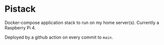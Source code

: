 # Pistack

Docker-compose application stack to run on my home server(s). Currently a Raspberry Pi 4.

Deployed by a github action on every commit to `main`.
